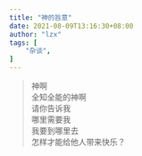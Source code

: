 ```yaml
---
title: "神的旨意"
date: 2021-08-09T13:16:30+08:00
author: "lzx"
tags: [
    "杂谈",
]
---
```

> 神啊  
> 全知全能的神啊  
> 请你告诉我   
> 哪里需要我  
> 我要到哪里去  
> 怎样才能给他人带来快乐？  
